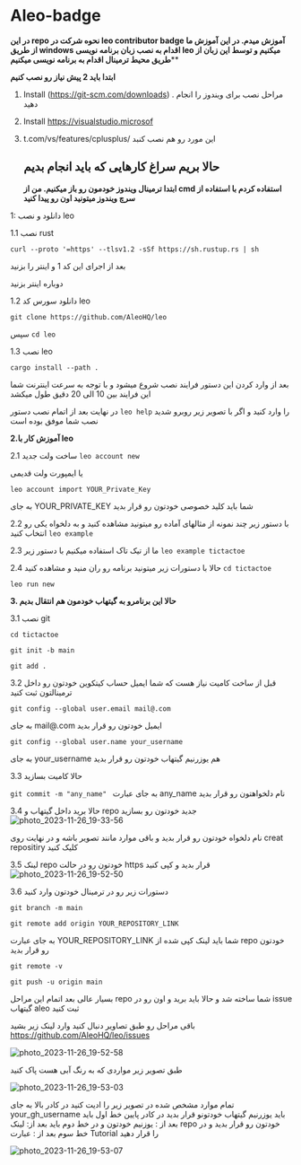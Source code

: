 # Aleo-badge
**در این repo نحوه شرکت در leo contributor badge آموزش میدم.
در این آموزش ما از طریق windows اقدام به نصب زبان برنامه نویسی leo میکنیم و توسط این زبان از طریق محیط ترمینال اقدام به برنامه نویسی میکنیم****

**ابتدا باید 2 پیش نیاز رو نصب کنیم**


1. Install (https://git-scm.com/downloads)
. مراحل نصب برای ویندوز را انجام دهید
2. Install https://visualstudio.microsof
3. t.com/vs/features/cplusplus/
   این مورد رو هم نصب کنبد


   حالا بریم سراغ کارهایی که باید انجام بدیم
   ----------------------------------------------------------------------------------------------------
   **ابتدا ترمینال ویندوز خودمون رو باز میکنیم. من از cmd استفاده کردم با استفاده از سرچ ویندوز میتونید اون رو پیدا کنید**

  1: دانلود و نصب leo

   1.1 نصب rust
  
   `curl --proto '=https' --tlsv1.2 -sSf https://sh.rustup.rs | sh
`

   
بعد از اجرای این کد 1 و اینتر را بزنید

دوباره اینتر بزنید

1.2 دانلود سورس کد leo

`git clone https://github.com/AleoHQ/leo`


سپس 
`cd leo`


1.3 نصب leo

`cargo install --path .
`


بعد از وارد کردن این دستور فرایند نصب شروع میشود و با توجه به سرعت اینترنت شما این فرایند بین 10 الی 20 دقیق طول میکشد

در نهایت بعد از اتمام نصب دستور `leo help` را وارد کنید و اگر با تصویر زیر روبرو شدید نصب شما موفق بوده است


**2.آموزش کار با leo**

2.1 ساخت ولت جدید
`leo account new
`

یا ایمپورت ولت قدیمی 

`leo account import YOUR_Private_Key
`

به جای YOUR_PRIVATE_KEY شما باید کلید خصوصی خودتون رو قرار بدید

2.2 با دستور زیر چند نمونه از مثالهای آماده رو میتونید مشاهده کنید و به دلخواه یکی رو انتخاب کنید
`leo example
`

2.3 ما از تیک تاک استفاده میکنیم با دستور زیر
`leo example tictactoe
`


2.4 حالا با دستورات زیر میتونید برنامه رو ران منید و مشاهده کنید
`cd tictactoe
`

`leo run new
`


**3. حالا این برنامرو به گیتهاب خودمون هم انتقال بدیم**

3.1 نصب git 

`cd tictactoe
`

`git init -b main
`

`git add .
`

3.2 قبل از ساخت کامیت نیاز هست که شما ایمیل حساب کیتکوین خودتون رو داخل ترمینالتون ثبت کنید

`git config --global user.email mail@.com
`

به جای mail@.com ایمیل خودتون رو قرار بدید 

`git config --global user.name your_username
`

به جای your_username هم یوزرنیم گیتهاب خودتون رو قرار بدید


3.3 حالا کامیت بسازید 


`git commit -m "any_name"
`
به جای عبارت any_name نام دلخواهتون رو قرار بدید

3.4 حالا برید داخل گیتهاب و repo جدید خودتون رو بسازید 
![photo_2023-11-26_19-33-56](https://github.com/ahmadam3/aleojon/assets/56671244/464b4aa7-fac0-4fac-b75a-80f8edeef826)

نام دلخواه خودتون رو قرار بدید و باقی موارد مانند تصویر باشه و در نهایت روی creat repositiry کلیک کنید

3.5 لینک repo خودتون رو در حالت https قرار بدید و کپی کنید
![photo_2023-11-26_19-52-50](https://github.com/ahmadam3/aleojon/assets/56671244/425ea37c-f66e-43d3-a48e-6bece01c4e70)

3.6 دستورات زیر رو در ترمینال خودتون وارد کنید

`git branch -m main
`

`git remote add origin YOUR_REPOSITORY_LINK
`

به جای عبارت YOUR_REPOSITORY_LINK شما باید لینک کپی شده از repo خودتون رو قرار بدید

`git remote -v
`

`git push -u origin main
`

بسیار عالی بعد اتمام این مراحل repo شما ساخته شد و حالا باید برید و اون رو در issue گیتهاب aleo ثبت کنید



باقی مراحل رو طبق تصاویر دنبال کنید
وارد لینک زیر بشید
https://github.com/AleoHQ/leo/issues

![photo_2023-11-26_19-52-58](https://github.com/ahmadam3/aleojon/assets/56671244/9a75cc3e-4df7-4a29-83a3-b7648e5c2028)


طبق تصویر زیر مواردی که به رنگ آبی هست پاک کنید

![photo_2023-11-26_19-53-03](https://github.com/ahmadam3/aleojon/assets/56671244/6f4b7e14-38c1-4d8b-bd93-cb30a68387a4)


تمام موارد مشخص شده در تصویر زیر را ادیت کنید
در کادر بالا به جای your_gh_username باید یوزرنیم گیتهاب خودتونو قرار بدید
در کادر پایین خط اول باید بعد از : یوزنیم خودتون و در خط دوم باید بعد از: لینک repo خودتون رو قرار بدید و در خط سوم بعد از : عبارت Tutorial را قرار دهید


![photo_2023-11-26_19-53-07](https://github.com/ahmadam3/aleojon/assets/56671244/3cc56a00-3c2b-4567-8953-851e16ecc4a9)





